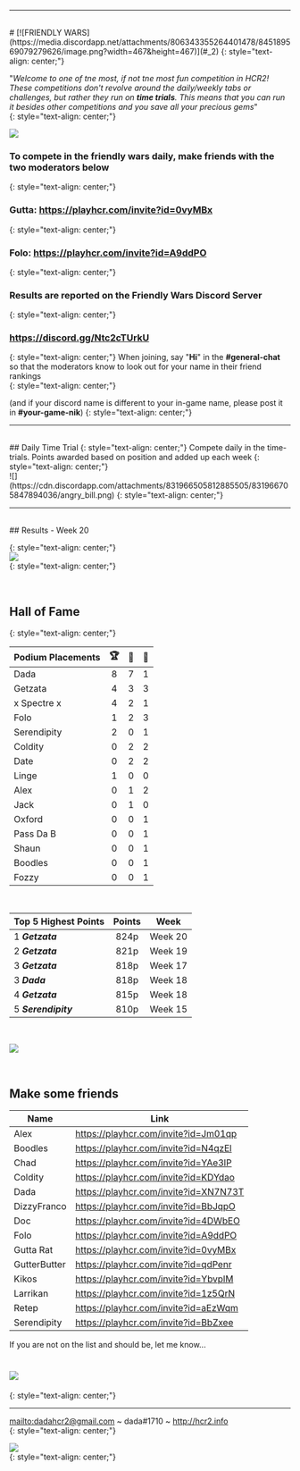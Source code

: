 
***
<br>
#  [![FRIENDLY WARS](https://media.discordapp.net/attachments/806343355264401478/845189569079279626/image.png?width=467&height=467)](#_2)  
{: style="text-align: center;"}

"_Welcome to one of tne most, if not tne most fun competition in HCR2!  These competitions don't revolve around the daily/weekly tabs or challenges, but rather they run on **time trials**. This means that you can run it besides other competitions and you save all your precious gems_"    
{: style="text-align: center;"}  

![](https://rentry.co/fwdaily/png)
<br>
### **To compete in the friendly wars daily, make friends with the two moderators below**
{: style="text-align: center;"}
### Gutta: <https://playhcr.com/invite?id=0vyMBx>
{: style="text-align: center;"}
### Folo: <https://playhcr.com/invite?id=A9ddPO>  
{: style="text-align: center;"}

### **Results are reported on the Friendly Wars Discord Server**
{: style="text-align: center;"}
###  <https://discord.gg/Ntc2cTUrkU> 
{: style="text-align: center;"}
When joining, say "**Hi**" in the **#general-chat** so that the moderators know to look out for your name in their friend rankings  
{: style="text-align: center;"}

(and if your discord name is different to your in-game name, please post it in **#your-game-nik**)
{: style="text-align: center;"}
<br>  

***

<br>  
## Daily Time Trial
{: style="text-align: center;"}
Compete daily in the time-trials. Points awarded based on position and added up each week  
{: style="text-align: center;"}

<!-- ### June 19 : **`Rally Car-Mine Shaft Cup-A Flat Miner`**  
{: style="text-align: center;"}  
<div><iframe src="daily.html" width="100%" height="50" frameborder="0" allowfullscreen="true"> </iframe></div>
<div><iframe src="https://rentry.co/fwdaily" width="100%" height="200" frameborder="0" allowfullscreen="true"> </iframe></div> -->

<br>
![](https://cdn.discordapp.com/attachments/831966505812885505/831966705847894036/angry_bill.png)  
{: style="text-align: center;"}  
<br>  

***

<br>  
## Results - Week 20

{: style="text-align: center;"}  
  ![](https://cdn.discordapp.com/attachments/815005702245449728/876002950273720370/unknown.png)  
{: style="text-align: center;"}

<br>  

## **Hall of Fame**    
{: style="text-align: center;"}


Podium Placements  | 🏆  | 🥈  | 🥉   
-- | :--: | :--: | :--:  
Dada             |                8      |          7     |            1    
Getzata             |                4     |            3   |           3    
x Spectre x | 4 | 2 | 1   
Folo                |               1       |           2        |         3     
Serendipity       |           2      |           0      |           1  
Coldity       |                   0    |            2       |          2    
Date | 0 | 2 | 2    
Linge             |                1     |            0     |           0  
Alex             |                 0      |           1     |            2  
Jack           |                    0     |           1        |         0  
Oxford            |              0    |            0       |          1  
Pass Da B      |               0   |             0      |           1    
Shaun | 0 | 0 | 1  
Boodles | 0 | 0 | 1  
Fozzy | 0 | 0 | 1   

<br> 

| **Top 5 Highest Points** | Points  |  Week |   
| -- | :--: | :--: |  
| 1 ***Getzata*** | 824p | Week 20 |
| 2 ***Getzata*** | 821p | Week 19 |
| 3 ***Getzata*** | 818p | Week 17 |  
| 3 ***Dada*** | 818p | Week 18 |  
| 4 ***Getzata*** | 815p | Week 18 |  
| 5 ***Serendipity*** | 810p | Week 15 |  


<br>

<!--

![](https://media.discordapp.net/attachments/806343355264401478/838752579680600064/image.png)  
{: style="text-align: center;"}

<br>  

## Friendly Adventure Contest
{: style="text-align: center;"}
<div><iframe src="adv.html" width="100%" height="50" frameborder="0" allowfullscreen="true"> </iframe></div>  

~~if competing, post your distances in the ***#screenshot-submissions*** channel on the discord server~~ (no longer a requirement)
{: style="text-align: center;"}

-->

![](https://cdn.discordapp.com/attachments/831966505812885505/831966759534854154/desertX.png)

<br> 

## Make some friends

Name | Link
-- | --
Alex | <https://playhcr.com/invite?id=Jm01qp>
Boodles | <https://playhcr.com/invite?id=N4qzEl>
Chad | <https://playhcr.com/invite?id=YAe3lP>
Coldity | <https://playhcr.com/invite?id=KDYdao>
Dada | <https://playhcr.com/invite?id=XN7N73T>
DizzyFranco | <https://playhcr.com/invite?id=BbJqpO>
Doc | <https://playhcr.com/invite?id=4DWbEO>
Folo | <https://playhcr.com/invite?id=A9ddPO>
Gutta Rat | <https://playhcr.com/invite?id=0vyMBx>
GutterButter | <https://playhcr.com/invite?id=qdPenr>
Kikos | <https://playhcr.com/invite?id=YbvplM>
Larrikan | <https://playhcr.com/invite?id=1z5QrN>
Retep | <https://playhcr.com/invite?id=aEzWqm>
Serendipity | <https://playhcr.com/invite?id=BbZxee>

If you are not on the list and should be, let me know...  


# [![](https://cdn.discordapp.com/attachments/831966505812885505/831966772256047158/event-ui-bg.png)](#_1)
{: style="text-align: center;"}

***

<mailto:dadahcr2@gmail.com> ~ dada#1710 ~ <http://hcr2.info>  
{: style="text-align: center;"}

![](https://media.discordapp.net/attachments/806343355264401478/841864986590576660/2A8C00CC-70A7-4510-8847-09C3360CA512.png?width=100&height=100)  
{: style="text-align: center;"}

